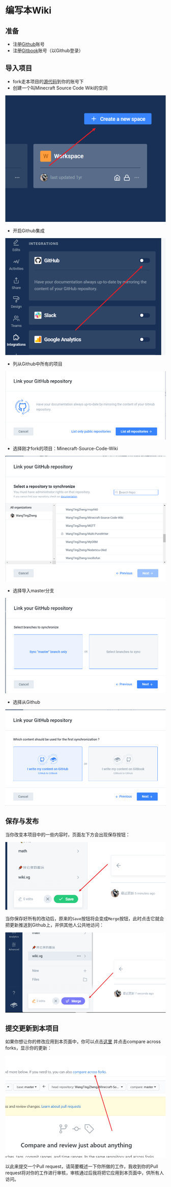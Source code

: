 # 编写本Wiki

## 准备

* 注册[Github](https://github.com)账号
* 注册[Gitbook](https://www.gitbook.com/)账号（以Github登录）

## 导入项目

* fork走本项目的[源代码](https://github.com/WangTingZheng/Minecraft-Source-Code-Wiki)到你的账号下
* 创建一个叫Minecraft Source Code Wiki的空间

![&#x521B;&#x5EFA;&#x9879;&#x76EE;&#x7A7A;&#x95F4;](../../.gitbook/assets/create-project.png)

* 开启Github集成

![Github&#x96C6;&#x6210;](../../.gitbook/assets/gitbook-github.png)

* 列从Github中所有的项目

![&#x5217;&#x51FA;&#x6240;&#x6709;&#x9879;&#x76EE;](../../.gitbook/assets/list-project-github.png)

* 选择刚才fork的项目：Minecraft-Source-Code-Wiki

![&#x9009;&#x62E9;&#x9879;&#x76EE;&#x4ED3;&#x5E93;](../../.gitbook/assets/selection-project-github.png)

* 选择导入master分支

![&#x9009;&#x62E9;&#x4E3B;&#x5206;&#x652F;](../../.gitbook/assets/branch-github-sync.png)

* 选择从Github

![&#x9009;&#x62E9;&#x4ECE;GitHub&#x5BFC;&#x5165;&#x5230;gitbook](../../.gitbook/assets/content-github-gitbook.png)

## 保存与发布

当你改变本项目中的一些内容时，页面左下方会出现保存按钮：

![gitbook&#x7684;&#x4FDD;&#x5B58;&#x6309;&#x94AE;](../../.gitbook/assets/gitbook-save.png)

当你保存好所有的改动后，原来的`Save`按钮将会变成`Merge`按钮，此时点击它就会把更新推送到Github上，并供其他人公共地访问：

![&#x63A8;&#x9001;&#xFF08;&#x5408;&#x5E76;&#xFF09;&#x529F;&#x80FD;](../../.gitbook/assets/gitbook-merge.png)

## 提交更新到本项目

如果你想让你的修改应用到本页面中，你可以点击[这里](https://github.com/WangTingZheng/Minecraft-Source-Code-Wiki/compare) 并点击compare across forks，显示你的更新：

![](../../.gitbook/assets/github-fork-pull-request.png)

以此来提交一个Pull request，请简要概述一下你所做的工作，我收到你的Pull request将对你的工作进行审核，审核通过后我将把它应用到本页面中，供所有人访问。





